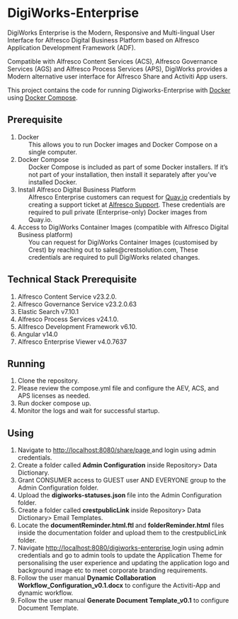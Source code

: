 # DigiWorks-Enterprise

DigiWorks Enterprise is the Modern, Responsive and Multi-lingual User Interface for Alfresco Digital Business Platform based on Alfresco Application Development Framework (ADF). 

Compatible with Alfresco Content Services (ACS), Alfresco Governance Services (AGS) and Alfresco Process Services (APS), DigiWorks provides a Modern alternative user interface for Alfresco Share and Activiti App users.

This project contains the code for running Digiworks-Enterprise with <a href="https://docs.docker.com/get-started/overview/"> Docker</a> using <a href= "https://docs.docker.com/compose"> Docker Compose</a>.


## Prerequisite
<ol>
<li>
 Docker
<ul>
  This allows you to run Docker images and Docker Compose on a single computer.
 </ul>
 </li>
<li> Docker Compose
<ul>
Docker Compose is included as part of some Docker installers. If it’s not part of your installation, then install it separately after you’ve installed Docker.
</ul></li>
<li> Install Alfresco Digital Business Platform
<ul> Alfresco Enterprise customers can request for <a href="https://quay.io/"> Quay.io</a> credentials by creating a support ticket at <a href="https://support.alfresco.com/"> Alfresco Support</a>. These credentials are required to pull private (Enterprise-only) Docker images from Quay.io.
</ul>
</li>
<li> Access to DigiWorks Container Images (compatible with Alfresco Digital Business platform)
<ul>
You can request for DigiWorks Container Images (customised by Crest) by reaching out to sales@crestsolution.com, These credentials are required to pull  DigiWorks related changes.
</ul></li></ol>


## Technical Stack Prerequisite

<ol>
<li>
Alfresco Content Service v23.2.0.
</li>
<li>
Alfresco Governance Service v23.2.0.63
</li>
<li>
Elastic Search v7.10.1 
</li>
<li>
Alfresco Process Services  v24.1.0.
</li>
<li>
Allfresco Development Framework v6.10.
</li>
<li>
Angular v14.0
</li>
<li>
Alfresco Enterprise Viewer v4.0.7637
</li>
</ol>

## Running

<ol>
<li>
Clone the repository.
</li>
<li>
Please review the compose.yml file and configure the AEV, ACS, and APS licenses as needed.
</li>
<li>
Run docker compose up.
</li>
<li>
Monitor the logs and wait for  successful startup.
</li>
</ol>

## Using

<ol>
<li>
Navigate to <a href="http://localhost:8080/share/page"> http://localhost:8080/share/page </a>and login using admin credentials.
</li>
<li>
Create a folder called <b>Admin Configuration</b> inside Repository> Data Dictionary.
</li>
<li>
Grant CONSUMER access to  GUEST user  AND EVERYONE group to the Admin Configuration folder.
</li>
<li>
Upload the <b> digiworks-statuses.json </b> file into the Admin Configuration folder.
</li>
<li>
Create a folder called <b>crestpublicLink</b> inside Repository> Data Dictionary> Email Templates.
</li>
<li>
Locate the <b>documentReminder.html.ftl </b> and <b>folderReminder.html</b> files inside the documentation folder and upload them to the crestpublicLink folder.</li>
<li>
Navigate <a href=http://localhost:8080/digiworks-enterprise> http://localhost:8080/digiworks-enterprise </a>login using admin credentials and go to admin tools to update the Application Theme for personalising the user experience and updating the application logo and background image etc to meet corporate branding requirements. 
</li>
<li>
Follow the user manual <b>Dynamic Collaboration Workflow_Configuration_v0.1.docx</b> to configure the Activiti-App and dynamic workflow.
</li>
<li>
Follow the user manual <b>Generate Document Template_v0.1</b> to configure Document Template.
</li>
</ol>
